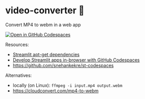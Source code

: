 # video-converter 🎥
Convert MP4 to webm in a web app

[![Open in GitHub Codespaces](https://github.com/codespaces/badge.svg)](https://codespaces.new/slevin48/video-converter)

Resources:
- [Streamlit apt-get dependencies](https://docs.streamlit.io/streamlit-community-cloud/deploy-your-app/app-dependencies#apt-get-dependencies)
- [Develop Streamlit apps in-browser with GitHub Codespaces](https://blog.streamlit.io/edit-inbrowser-with-github-codespaces/)
- https://github.com/snehankekre/st-codespaces

Alternatives: 
- locally (on Linux): `ffmpeg -i input.mp4 output.webm` 
- https://cloudconvert.com/mp4-to-webm
